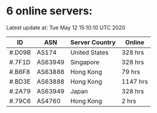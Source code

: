 # 6 online servers:

Latest update at: Tue May 12 15:10:10 UTC 2020

| ID | ASN | Server Country | Online |
| -- | --- | -------------- | ------ |
| #.D09B | AS174 | United States | 328 hrs |
| #.7F1D | AS63949 | Singapore | 328 hrs |
| #.B6F8 | AS63888 | Hong Kong | 79 hrs |
| #.BD3E | AS63888 | Hong Kong | 1147 hrs |
| #.2A79 | AS63949 | Japan | 328 hrs |
| #.79C6 | AS4760 | Hong Kong | 2 hrs |

